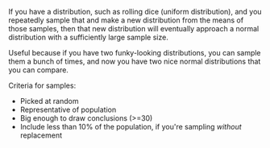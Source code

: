 If you have a distribution, such as rolling dice (uniform distribution), and you repeatedly sample that and make a new distribution from the means of those samples, then that new distribution will eventually approach a normal distribution with a sufficiently large sample size.

Useful because if you have two funky-looking distributions, you can sample them a bunch of times, and now you have two nice normal distributions that you can compare.

Criteria for samples:
- Picked at random
- Representative of population
- Big enough to draw conclusions (>=30)
- Include less than 10% of the population, if you're sampling *without* replacement
